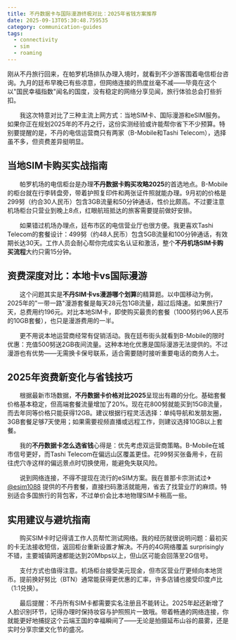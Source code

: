 ```yaml
---
title: 不丹数据卡与国际漫游终极对比：2025年省钱方案推荐
date: 2025-09-13T05:30:48.759535
category: communication-guides
tags:
  - connectivity
  - sim
  - roaming
---
```


刚从不丹旅行回来，在帕罗机场排队办理入境时，就看到不少游客围着电信柜台咨询。九月的廷布早晚已有些凉意，但网络连接的热度丝毫不减——毕竟在这个以"国民幸福指数"闻名的国度，没有稳定的网络分享见闻，旅行体验总会打些折扣。

　　我这次特意对比了三种主流上网方式：当地SIM卡、国际漫游和eSIM服务。如果你正在规划2025年的不丹之行，这份实测经验或许能帮你省下不少预算。特别要提醒的是，不丹的电信运营商只有两家（B-Mobile和Tashi Telecom），选择虽不多，但资费差异挺明显。

## 当地SIM卡购买实战指南

　　帕罗机场的电信柜台是办理**不丹数据卡购买攻略2025**的首选地点。B-Mobile的柜台就在行李转盘旁，带着护照复印件和两张证件照就能办理。9月初的价格是299努（约合30人民币）包含3GB流量和50分钟通话，性价比颇高。不过要注意机场柜台只营业到晚上8点，红眼航班抵达的旅客需要提前做好安排。

　　如果错过机场办理点，廷布市区的电信营业厅也很方便。我更喜欢Tashi Telecom的套餐设计：499努（约48人民币）包含5GB流量和100分钟通话，有效期长达30天。工作人员会耐心帮你完成实名认证和激活，整个**不丹机场SIM卡购买流程**大约只需15分钟。

## 资费深度对比：本地卡vs国际漫游

　　这个问题其实是**不丹SIM卡vs漫游哪个划算**的精算题。以中国移动为例，2025年的"一带一路"漫游套餐是每天28元包1GB流量，超过后降速。如果旅行7天，总费用约196元。对比本地SIM卡，即使购买最贵的套餐（1000努约96人民币的10GB套餐），也只是漫游费用的一半。

　　更不用说本地运营商经常有促销活动。我在廷布街头就看到B-Mobile的限时优惠：充值500努送2GB夜间流量。这种本地化优惠是国际漫游无法提供的。不过漫游也有优势——无需换卡保号联系，适合需要随时接听重要电话的商务人士。

## 2025年资费新变化与省钱技巧

　　根据最新市场数据，**不丹数据卡价格对比2025**呈现出有趣的分化。基础套餐价格基本稳定，但高端套餐流量增加了20%。现在花800努就能买到15GB流量，而去年同等价格只能获得12GB。建议根据行程灵活选择：单纯导航和发朋友圈，3GB套餐足够7天使用；如果需要视频直播或远程工作，则建议选择10GB以上套餐。

　　我的**不丹数据卡怎么选省钱**心得是：优先考虑双运营商策略。B-Mobile在城市信号更好，而Tashi Telecom在偏远山区覆盖更佳。花99努买张备用卡，在前往虎穴寺这样的偏远景点时切换使用，能避免失联风险。

　　说到网络连接，不得不提现在流行的eSIM方案。我在普那卡宗测试过✈[@esim1088](https://t.me/s/esim1088) 提供的不丹套餐，直接扫码激活就能用，省去了找营业厅的麻烦。特别适合多国旅行的背包客，不过单价会比本地物理SIM卡稍高一些。

## 实用建议与避坑指南

　　购买SIM卡时记得请工作人员帮忙测试网络。我的经历就很说明问题：最初买的卡无法接收短信，返回柜台重新设置才解决。不丹的4G网络覆盖 surprisingly 不错，主要城镇网速都能达到20Mbps以上，但山区可能会回落至2G信号。

　　支付方式也值得注意。机场柜台接受美元现金，但市区营业厅更倾向本地货币。提前换好努比（BTN）通常能获得更优惠的汇率，许多店铺也接受印度卢比（1:1兑换）。

　　最后提醒：不丹所有SIM卡都需要实名注册且不能转让。2025年起还新增了人脸识别环节，记得办理时保持妆容与护照照片一致哦。带着畅通的网络连接，你就能更好地捕捉这个云端王国的幸福瞬间了——无论是拍摄延布山谷的晨雾，还是实时分享宗堡文化节的盛况。